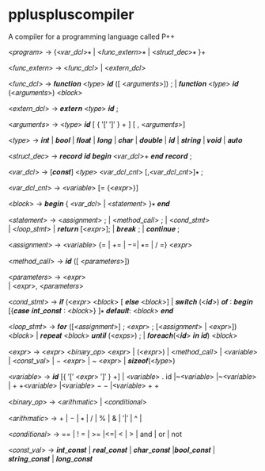 # ppluspluscompiler
A compiler for a programming language called P++

<𝑝𝑟𝑜𝑔𝑟𝑎𝑚> → {<𝑣𝑎𝑟_𝑑𝑐𝑙>∗ | <𝑓𝑢𝑛𝑐_𝑒𝑥𝑡𝑒𝑟𝑛>∗ | <𝑠𝑡𝑟𝑢𝑐𝑡_𝑑𝑒𝑐>∗ }+ 

<𝑓𝑢𝑛𝑐_𝑒𝑥𝑡𝑒𝑟𝑛> → <𝑓𝑢𝑛𝑐_𝑑𝑐𝑙> | <𝑒𝑥𝑡𝑒𝑟𝑛_𝑑𝑐𝑙>

<𝑓𝑢𝑛𝑐_𝑑𝑐𝑙> → 𝒇𝒖𝒏𝒄𝒕𝒊𝒐𝒏 <𝑡𝑦𝑝𝑒> 𝒊𝒅 ([ <𝑎𝑟𝑔𝑢𝑚𝑒𝑛𝑡𝑠>]) ; | 𝒇𝒖𝒏𝒄𝒕𝒊𝒐𝒏  <𝑡𝑦𝑝𝑒> 𝒊𝒅 (<𝑎𝑟𝑔𝑢𝑚𝑒𝑛𝑡𝑠>) <𝑏𝑙𝑜𝑐𝑘>  

<𝑒𝑥𝑡𝑒𝑟𝑛_𝑑𝑐𝑙> → 𝒆𝒙𝒕𝒆𝒓𝒏 <𝑡𝑦𝑝𝑒> 𝒊𝒅  ; 

<𝑎𝑟𝑔𝑢𝑚𝑒𝑛𝑡𝑠> → <𝑡𝑦𝑝𝑒> 𝒊𝒅 [ { ′[′ ′]′ } +  ]  [ , <𝑎𝑟𝑔𝑢𝑚𝑒𝑛𝑡𝑠>]  

<𝑡𝑦𝑝𝑒> → 𝒊𝒏𝒕 | 𝒃𝒐𝒐𝒍 | 𝒇𝒍𝒐𝒂𝒕 | 𝒍𝒐𝒏𝒈 |  𝒄𝒉𝒂𝒓 | 𝒅𝒐𝒖𝒃𝒍𝒆 | 𝒊𝒅  | 𝒔𝒕𝒓𝒊𝒏𝒈 | 𝒗𝒐𝒊𝒅 | 𝒂𝒖𝒕𝒐

<𝑠𝑡𝑟𝑢𝑐𝑡_𝑑𝑒𝑐> →  𝒓𝒆𝒄𝒐𝒓𝒅 𝒊𝒅 𝒃𝒆𝒈𝒊𝒏 <𝑣𝑎𝑟_𝑑𝑐𝑙>+ 𝒆𝒏𝒅 𝒓𝒆𝒄𝒐𝒓𝒅 ;

<𝑣𝑎𝑟_𝑑𝑐𝑙> → [𝒄𝒐𝒏𝒔𝒕] <𝑡𝑦𝑝𝑒> <𝑣𝑎𝑟_𝑑𝑐𝑙_𝑐𝑛𝑡> [,<𝑣𝑎𝑟_𝑑𝑐𝑙_𝑐𝑛𝑡>]∗ ;

<𝑣𝑎𝑟_𝑑𝑐𝑙_𝑐𝑛𝑡> →  <𝑣𝑎𝑟𝑖𝑎𝑏𝑙𝑒>  [= {<𝑒𝑥𝑝𝑟>}]

<𝑏𝑙𝑜𝑐𝑘> → 𝒃𝒆𝒈𝒊𝒏 { <𝑣𝑎𝑟_𝑑𝑐𝑙> | <𝑠𝑡𝑎𝑡𝑒𝑚𝑒𝑛𝑡> }∗  𝒆𝒏𝒅

<𝑠𝑡𝑎𝑡𝑒𝑚𝑒𝑛𝑡> →  <𝑎𝑠𝑠𝑖𝑔𝑛𝑚𝑒𝑛𝑡> ;
		| <𝑚𝑒𝑡ℎ𝑜𝑑_𝑐𝑎𝑙𝑙> ;   | <𝑐𝑜𝑛𝑑_𝑠𝑡𝑚𝑡>  
 		| <𝑙𝑜𝑜𝑝_𝑠𝑡𝑚𝑡> 
 		| 𝒓𝒆𝒕𝒖𝒓𝒏 [<𝑒𝑥𝑝𝑟>];   |  𝒃𝒓𝒆𝒂𝒌 ; 
   		|  𝒄𝒐𝒏𝒕𝒊𝒏𝒖𝒆 ;

<𝑎𝑠𝑠𝑖𝑔𝑛𝑚𝑒𝑛𝑡> → <𝑣𝑎𝑟𝑖𝑎𝑏𝑙𝑒>  {= | += | −=| ∗= | / =} <𝑒𝑥𝑝𝑟>

<𝑚𝑒𝑡ℎ𝑜𝑑_𝑐𝑎𝑙𝑙> → 𝒊𝒅 ([ <𝑝𝑎𝑟𝑎𝑚𝑒𝑡𝑒𝑟𝑠>])

<𝑝𝑎𝑟𝑎𝑚𝑒𝑡𝑒𝑟𝑠> → <𝑒𝑥𝑝𝑟>  
		  | <𝑒𝑥𝑝𝑟>, <𝑝𝑎𝑟𝑎𝑚𝑒𝑡𝑒𝑟𝑠>

<𝑐𝑜𝑛𝑑_𝑠𝑡𝑚𝑡> → 𝒊𝒇 (<𝑒𝑥𝑝𝑟> <𝑏𝑙𝑜𝑐𝑘> [ 𝒆𝒍𝒔𝒆 <𝑏𝑙𝑜𝑐𝑘>]
		 | 𝒔𝒘𝒊𝒕𝒄𝒉 (<𝒊𝒅>) 𝒐𝒇 ∶ 𝒃𝒆𝒈𝒊𝒏  [{𝒄𝒂𝒔𝒆 𝒊𝒏𝒕_𝒄𝒐𝒏𝒔𝒕 ∶ <𝑏𝑙𝑜𝑐𝑘>} ]∗ 𝒅𝒆𝒇𝒂𝒖𝒍𝒕: <𝑏𝑙𝑜𝑐𝑘> 𝒆𝒏𝒅

<𝑙𝑜𝑜𝑝_𝑠𝑡𝑚𝑡> → 𝒇𝒐𝒓 ([<𝑎𝑠𝑠𝑖𝑔𝑛𝑚𝑒𝑛𝑡>]  ; <𝑒𝑥𝑝𝑟> ; [<𝑎𝑠𝑠𝑖𝑔𝑛𝑚𝑒𝑛𝑡>  | <𝑒𝑥𝑝𝑟>]) <𝑏𝑙𝑜𝑐𝑘>
		  | 𝒓𝒆𝒑𝒆𝒂𝒕 <𝑏𝑙𝑜𝑐𝑘> 𝒖𝒏𝒕𝒊𝒍 (<𝑒𝑥𝑝𝑠>) ;   | 𝒇𝒐𝒓𝒆𝒂𝒄𝒉(<𝒊𝒅> 𝒊𝒏 𝒊𝒅) <𝑏𝑙𝑜𝑐𝑘>


<𝑒𝑥𝑝𝑟> → <𝑒𝑥𝑝𝑟> <𝑏𝑖𝑛𝑎𝑟𝑦_𝑜𝑝> <𝑒𝑥𝑝𝑟>
	  | (<𝑒𝑥𝑝𝑟>) 
  	  | <𝑚𝑒𝑡ℎ𝑜𝑑_𝑐𝑎𝑙𝑙>   | <𝑣𝑎𝑟𝑖𝑎𝑏𝑙𝑒> 
  | <𝑐𝑜𝑛𝑠𝑡_𝑣𝑎𝑙> 
  | − <𝑒𝑥𝑝𝑟> 
  | ~  <𝑒𝑥𝑝𝑟>
  	  |  𝒔𝒊𝒛𝒆𝒐𝒇(<𝑡𝑦𝑝𝑒>)

<𝑣𝑎𝑟𝑖𝑎𝑏𝑙𝑒> → 𝒊𝒅 [{ ′[′ <𝑒𝑥𝑝𝑟>  ′]′ } +]  | <𝑣𝑎𝑟𝑖𝑎𝑏𝑙𝑒> . id
	  |~<𝑣𝑎𝑟𝑖𝑎𝑏𝑙𝑒>
	  |~<𝑣𝑎𝑟𝑖𝑎𝑏𝑙𝑒>
	  | + +<𝑣𝑎𝑟𝑖𝑎𝑏𝑙𝑒>
	  |<𝑣𝑎𝑟𝑖𝑎𝑏𝑙𝑒> − −
	  |<𝑣𝑎𝑟𝑖𝑎𝑏𝑙𝑒> + +

<𝑏𝑖𝑛𝑎𝑟𝑦_𝑜𝑝> → <𝑎𝑟𝑖𝑡ℎ𝑚𝑎𝑡𝑖𝑐> | <𝑐𝑜𝑛𝑑𝑖𝑡𝑖𝑜𝑛𝑎𝑙>  

<𝑎𝑟𝑖𝑡ℎ𝑚𝑎𝑡𝑖𝑐> → +   |  −  | ∗ |  /  | % | & | ′|′  | ^ |  

<𝑐𝑜𝑛𝑑𝑖𝑡𝑖𝑜𝑛𝑎𝑙> → ==  | ! =  | >= |<=| < | > | and | or | not 

<𝑐𝑜𝑛𝑠𝑡_𝑣𝑎𝑙> → 𝒊𝒏𝒕_𝒄𝒐𝒏𝒔𝒕 | 𝒓𝒆𝒂𝒍_𝒄𝒐𝒏𝒔𝒕 | 𝒄𝒉𝒂𝒓_𝒄𝒐𝒏𝒔𝒕 |𝒃𝒐𝒐𝒍_𝒄𝒐𝒏𝒔𝒕 | 𝒔𝒕𝒓𝒊𝒏𝒈_𝒄𝒐𝒏𝒔𝒕 | 𝒍𝒐𝒏𝒈_𝒄𝒐𝒏𝒔𝒕  

